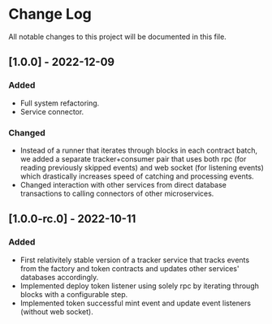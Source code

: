 # Change Log

All notable changes to this project will be documented in this file.

## [1.0.0] - 2022-12-09
 
### Added
- Full system refactoring.
- Service connector.

### Changed
- Instead of a runner that iterates through blocks in each contract batch, we added a separate tracker+consumer pair that uses both rpc (for reading previously skipped events) and web socket (for listening events) which drastically increases speed of catching and processing events. 
- Changed interaction with other services from direct database transactions to calling connectors of other microservices. 

## [1.0.0-rc.0] - 2022-10-11 

### Added
- First relativitely stable version of a tracker service that tracks events from the factory and token contracts and updates other services' databases accordingly.
- Implemented deploy token listener using solely rpc by iterating through blocks with a configurable step. 
- Implemented token successful mint event and update event listeners (without web socket).   
